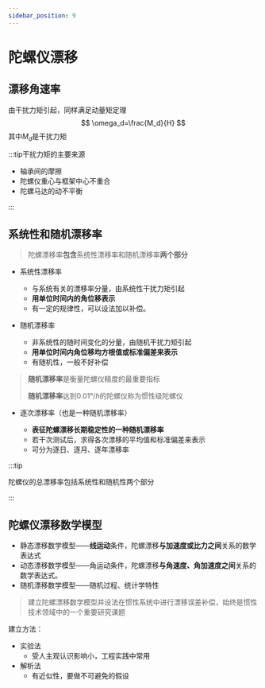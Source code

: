 ```yaml
---
sidebar_position: 9
---
```


# 陀螺仪漂移

## 漂移角速率

由干扰力矩引起，同样满足动量矩定理
$$
\omega_d=\frac{M_d}{H}
$$
其中$M_d$是干扰力矩

:::tip干扰力矩的主要来源

- 轴承间的摩擦
- 陀螺仪重心与框架中心不重合
- 陀螺马达的动不平衡

:::

## 系统性和随机漂移率

> 陀螺漂移率**包含**系统性漂移率和随机漂移率**两个部分**

- 系统性漂移率
  - 与系统有关的漂移率分量，由系统性干扰力矩引起
  - **用单位时间内的角位移表示**
  - 有一定的规律性，可以设法加以补偿。

- 随机漂移率
  - 非系统性的随时间变化的分量，由随机干扰力矩引起
  - **用单位时间内角位移均方根值或标准偏差来表示**
  - 有随机性，一般不好补偿

> **随机漂移率**是衡量陀螺仪精度的最重要指标
>
> **随机漂移率**达到$0.01°/h$的陀螺仪称为惯性级陀螺仪

- 逐次漂移率（也是一种随机漂移率）

  - **表征陀螺漂移长期稳定性的一种随机漂移率**
  - 若干次测试后，求得各次漂移的平均值和标准偏差来表示
  - 可分为逐日、逐月、逐年漂移率

  

:::tip

陀螺仪的总漂移率包括系统性和随机性两个部分

:::

## 陀螺仪漂移数学模型

- 静态漂移数学模型——**线运动**条件，陀螺漂移**与加速度或比力之间**关系的数学表达式
- 动态漂移数学模型——角运动条件，陀螺漂移**与角速度、角加速度之间**关系的数学表达式。
- 随机漂移数学模型——随机过程、统计学特性

> 建立陀螺漂移数学模型并设法在惯性系统中进行漂移误差补偿，始终是惯性技术领域中的一个重要研究课题

建立方法：

- 实验法
  - 受人主观认识影响小，工程实践中常用
- 解析法
  - 有近似性，要做不可避免的假设

